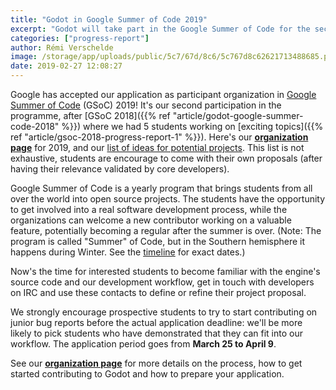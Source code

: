 ```yaml
---
title: "Godot in Google Summer of Code 2019"
excerpt: "Godot will take part in the Google Summer of Code for the second time in a row, and we are thrilled at the opportunity to mentor students to work on interesting projects for the Godot community."
categories: ["progress-report"]
author: Rémi Verschelde
image: /storage/app/uploads/public/5c7/67d/8c6/5c767d8c62621713488685.png
date: 2019-02-27 12:08:27
---
```


Google has accepted our application as participant organization in [Google Summer of Code](https://summerofcode.withgoogle.com) (GSoC) 2019! It's our second participation in the programme, after [GSoC 2018]({{% ref "article/godot-google-summer-code-2018" %}}) where we had 5 students working on [exciting topics]({{% ref "article/gsoc-2018-progress-report-1" %}}). Here's our **[organization page](https://summerofcode.withgoogle.com/organizations/6553848640962560/)** for 2019, and our [list of ideas for potential projects](https://github.com/godotengine/godot-roadmap/blob/master/GSoC/GSoC-2019.md). This list is not exhaustive, students are encourage to come with their own proposals (after having their relevance validated by core developers).

Google Summer of Code is a yearly program that brings students from all over the world into open source projects. The students have the opportunity to get involved into a real software development process, while the organizations can welcome a new contributor working on a valuable feature, potentially becoming a regular after the summer is over. (Note: The program is called "Summer" of Code, but in the Southern hemisphere it happens during Winter. See the [timeline](https://summerofcode.withgoogle.com/how-it-works/#timeline) for exact dates.)

Now's the time for interested students to become familiar with the engine's source code and our development workflow, get in touch with developers on IRC and use these contacts to define or refine their project proposal.

We strongly encourage prospective students to try to start contributing on junior bug reports before the actual application deadline: we'll be more likely to pick students who have demonstrated that they can fit into our workflow. The application period goes from **March 25 to April 9**.

See our **[organization page](https://summerofcode.withgoogle.com/organizations/6553848640962560/)** for more details on the process, how to get started contributing to Godot and how to prepare your application.
